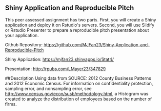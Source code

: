 ## Shiny Application and Reproducible Pitch

This peer assessed assignment has two parts. First, you will create a Shiny application and deploy it on Rstudio's servers. Second, you will use Slidify or Rstudio Presenter to prepare a reproducible pitch presentation about your application.

Github Repository: https://github.com/MJFan23/Shiny-Application-and-Reproducible-Pitch

Shiny Application: https://mjfan23.shinyapps.io/Stat4/

Presentation: http://rpubs.com/LMayer23/347829

##Description
Using data from SOURCE: 2012 County Business Patterns and 2012 Economic Census.  For information on confidentiality protection, sampling error, and nonsampling error, see http://www.census.gov/econ/susb/methodology.html,
a Histogram was created to analyze the distribution of employees based on the number of firms.
